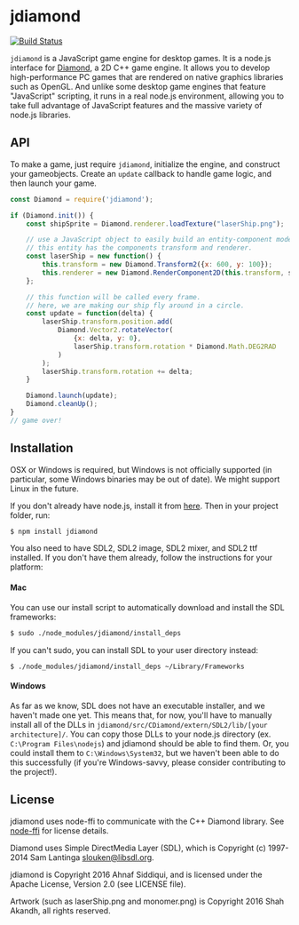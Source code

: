 # jdiamond
[![Build Status](https://travis-ci.org/polymergames/jdiamond.svg?branch=master)](https://travis-ci.org/polymergames/jdiamond)

`jdiamond` is a JavaScript game engine for desktop games. It is a node.js interface for [Diamond](https://github.com/polymergames/Diamond), a 2D C++ game engine. It allows you to develop high-performance PC games that are rendered on native graphics libraries such as OpenGL. And unlike some desktop game engines that feature "JavaScript" scripting, it runs in a real node.js environment, allowing you to take full advantage of JavaScript features and the massive variety of node.js libraries.

## API

To make a game, just require `jdiamond`, initialize the engine, and construct your gameobjects. Create an `update` callback to handle game logic, and then launch your game.

``` js
const Diamond = require('jdiamond');

if (Diamond.init()) {
    const shipSprite = Diamond.renderer.loadTexture("laserShip.png");

    // use a JavaScript object to easily build an entity-component model.
    // this entity has the components transform and renderer.
    const laserShip = new function() {
        this.transform = new Diamond.Transform2({x: 600, y: 100});
        this.renderer = new Diamond.RenderComponent2D(this.transform, shipSprite);
    };

    // this function will be called every frame.
    // here, we are making our ship fly around in a circle.
    const update = function(delta) {
        laserShip.transform.position.add(
            Diamond.Vector2.rotateVector(
                {x: delta, y: 0},
                laserShip.transform.rotation * Diamond.Math.DEG2RAD
            )
        );
        laserShip.transform.rotation += delta;
    }

    Diamond.launch(update);
    Diamond.cleanUp();
}
// game over!
```

## Installation

OSX or Windows is required, but Windows is not officially supported (in particular, some Windows binaries may be out of date). We might support Linux in the future.

If you don't already have node.js, install it from [here](https://nodejs.org/en/).
Then in your project folder, run:

``` bash
$ npm install jdiamond
```

You also need to have SDL2, SDL2 image, SDL2 mixer, and SDL2 ttf installed. If you don't have them already, follow the instructions for your platform:

#### Mac

You can use our install script to automatically download and install the SDL frameworks:

``` bash
$ sudo ./node_modules/jdiamond/install_deps
```

If you can't sudo, you can install SDL to your user directory instead:

```
$ ./node_modules/jdiamond/install_deps ~/Library/Frameworks
```

#### Windows

As far as we know, SDL does not have an executable installer, and we haven't made one yet. This means that, for now, you'll have to manually install all of the DLLs in `jdiamond/src/CDiamond/extern/SDL2/lib/[your architecture]/`. You can copy those DLLs to your node.js directory (ex. `C:\Program Files\nodejs`) and jdiamond should be able to find them. Or, you could install them to `C:\Windows\System32`, but we haven't been able to do this successfully (if you're Windows-savvy, please consider contributing to the project!).

License
-------

jdiamond uses node-ffi to communicate with the C++ Diamond library. See [node-ffi](https://github.com/node-ffi/node-ffi) for license details.

Diamond uses Simple DirectMedia Layer (SDL), which is Copyright (c) 1997-2014 Sam Lantinga <slouken@libsdl.org>.

jdiamond is Copyright 2016 Ahnaf Siddiqui, and is licensed under the Apache License, Version 2.0 (see LICENSE file).

Artwork (such as laserShip.png and monomer.png) is Copyright 2016 Shah Akandh, all rights reserved.
